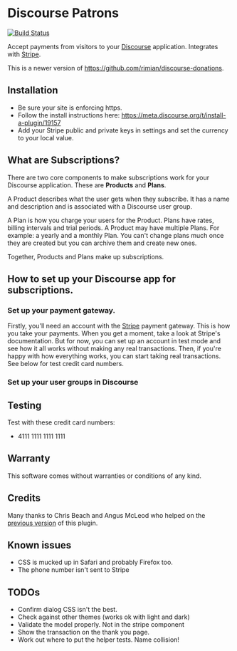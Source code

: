 # Discourse Patrons

[![Build Status](https://travis-ci.org/rimian/discourse-patrons.svg?branch=master)](https://travis-ci.org/rimian/discourse-patrons)

Accept payments from visitors to your [Discourse](https://www.discourse.org/) application. Integrates with [Stripe](https://stripe.com).

This is a newer version of https://github.com/rimian/discourse-donations.

## Installation

* Be sure your site is enforcing https.
* Follow the install instructions here: https://meta.discourse.org/t/install-a-plugin/19157
* Add your Stripe public and private keys in settings and set the currency to your local value.

## What are Subscriptions?

There are two core components to make subscriptions work for your Discourse application. These are **Products** and **Plans**. 

A Product describes what the user gets when they subscribe. It has a name and description and is associated with a Discourse user group. 

A Plan is how you charge your users for the Product. Plans have rates, billing intervals and trial periods. A Product may have multiple Plans. For example: a yearly and a monthly Plan. You can't change plans much once they are created but you can archive them and create new ones.

Together, Products and Plans make up subscriptions. 

## How to set up your Discourse app for subscriptions.

### Set up your payment gateway.

Firstly, you'll need an account with the [Stripe](https://stripe.com) payment gateway. This is how you take your payments. When you get a moment, take a look at Stripe's documentation. But for now, you can set up an account in test mode and see how it all works without making any real transactions. Then, if you're happy with how everything works, you can start taking real transactions. See below for test credit card numbers.

### Set up your user groups in Discourse

## Testing

Test with these credit card numbers:

* 4111 1111 1111 1111

## Warranty

This software comes without warranties or conditions of any kind.

## Credits

Many thanks to Chris Beach and Angus McLeod who helped on the [previous version](https://github.com/chrisbeach/discourse-donations) of this plugin.

## Known issues

* CSS is mucked up in Safari and probably Firefox too.
* The phone number isn't sent to Stripe

## TODOs

* Confirm dialog CSS isn't the best.
* Check against other themes (works ok with light and dark)
* Validate the model properly. Not in the stripe component
* Show the transaction on the thank you page.
* Work out where to put the helper tests. Name collision!
